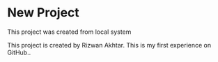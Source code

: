 # New Project 

This project was created from local system

This project is created by Rizwan Akhtar.
This is my first experience on GitHub..